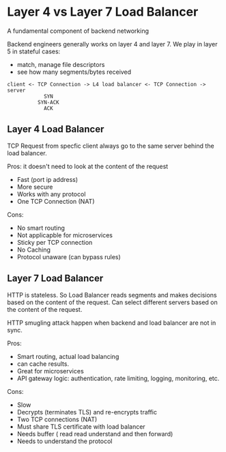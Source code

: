 # Layer 4 vs Layer 7 Load Balancer

A fundamental component of backend networking

Backend engineers generally works on layer 4 and layer 7.
We play in layer 5 in stateful cases:
- match, manage file descriptors
- see how many segments/bytes received
```
client <- TCP Connection -> L4 load balancer <- TCP Connection -> server
            SYN
          SYN-ACK
            ACK
```  

## Layer 4 Load Balancer

TCP Request from specfic client always go to the same server behind the load balancer.



Pros:
it doesn't need to look at the content of the request
- Fast  (port ip address)
- More secure 
- Works with any protocol
- One TCP Connection (NAT)

Cons:
- No smart routing
- Not applicapble for microservices
- Sticky per TCP connection
- No Caching
- Protocol unaware (can bypass rules) 

## Layer 7 Load Balancer

HTTP is stateless. So Load Balancer reads segments and makes decisions based on the content of the request.
Can select different servers based on the content of the request.

HTTP smugling attack happen when backend and load balancer are not in sync.

Pros:
- Smart routing, actual load balancing
- can cache results.
- Great for microservices
- API gateway logic: authentication, rate limiting, logging, monitoring, etc.



Cons:
- Slow
- Decrypts (terminates TLS) and re-encrypts traffic
- Two TCP connections (NAT)
- Must share TLS certificate with load balancer
- Needs buffer ( read read understand and then forward)
- Needs to understand the protocol